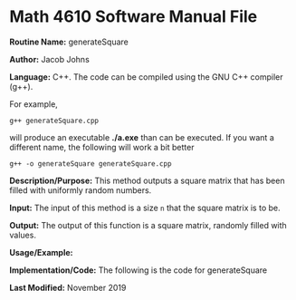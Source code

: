 # Math 4610 Software Manual File

**Routine Name:** generateSquare

**Author:** Jacob Johns

**Language:** C++. The code can be compiled using the GNU C++ compiler (g++).

For example,

    g++ generateSquare.cpp

will produce an executable **./a.exe** than can be executed. If you want a different name, the following will work a bit
better

    g++ -o generateSquare generateSquare.cpp

**Description/Purpose:** This method outputs a square matrix that has been filled with uniformly random numbers.

**Input:** The input of this method is a size `n` that the square matrix is to be.

**Output:** The output of this function is a square matrix, randomly filled with values.

**Usage/Example:**



**Implementation/Code:** The following is the code for generateSquare



**Last Modified:** November 2019
